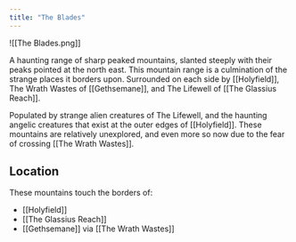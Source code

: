 ```yaml
---
title: "The Blades"
---
```

![[The Blades.png]]

A haunting range of sharp peaked mountains, slanted steeply with their peaks pointed at the north east. This mountain range is a culmination of the strange places it borders upon. Surrounded on each side by [[Holyfield]], The Wrath Wastes of [[Gethsemane]], and The Lifewell of [[The Glassius Reach]].

Populated by strange alien creatures of The Lifewell, and the haunting angelic creatures that exist at the outer edges of [[Holyfield]]. These mountains are relatively unexplored, and even more so now due to the fear of crossing [[The Wrath Wastes]].

## Location
These mountains touch the borders of:
- [[Holyfield]]
- [[The Glassius Reach]]
- [[Gethsemane]] via [[The Wrath Wastes]]